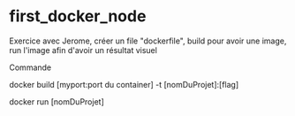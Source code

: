 # first_docker_node

Exercice avec Jerome, créer un file "dockerfile", build pour avoir une image, run l'image afin d'avoir un résultat visuel

Commande

docker build [myport:port du container] -t [nomDuProjet]:[flag]

docker run [nomDuProjet]
